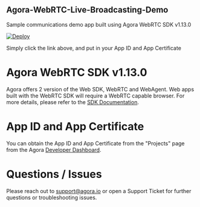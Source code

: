 ## Agora-WebRTC-Live-Broadcasting-Demo
Sample communications demo app built using Agora WebRTC SDK v1.13.0

[![Deploy](https://www.herokucdn.com/deploy/button.svg)](https://heroku.com/deploy?template=https://github.com/jamfang/Agora-WebRTC-Live-Broadcasting-Demo)

Simply click the link above, and put in your App ID and App Certificate

# Agora WebRTC SDK v1.13.0

Agora offers 2 version of the Web SDK, WebRTC and WebAgent. Web apps built with the WebRTC SDK will require a WebRTC capable browser. For more details, please refer to the [SDK Documentation](https://document.agora.io/en/1.13/guides/webrtc_video.html).

# App ID and App Certificate

You can obtain the App ID and App Certificate from the "Projects" page from the Agora [Developer Dashboard](http://dashboard.agora.io).

# Questions / Issues

Please reach out to [support@agora.io](mailto:support@agora.io) or open a Support Ticket for further questions or troubleshooting issues.
